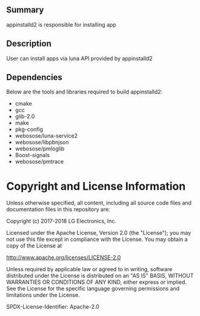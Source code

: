 Summary
-------
appinstalld2 is responsible for installing app

Description
-----------
User can install apps via luna API provided by appinstalld2

Dependencies
------------
Below are the tools and libraries required to build appinstalld2:

* cmake
* gcc
* glib-2.0
* make
* pkg-config
* webosose/luna-service2
* webosose/libpbnjson
* webosose/pmloglib
* Boost-signals
* webosose/pmtrace

Copyright and License Information
=================================
Unless otherwise specified, all content, including all source code files and
documentation files in this repository are:

Copyright (c) 2017-2018 LG Electronics, Inc.

Licensed under the Apache License, Version 2.0 (the "License");
you may not use this file except in compliance with the License.
You may obtain a copy of the License at

http://www.apache.org/licenses/LICENSE-2.0

Unless required by applicable law or agreed to in writing, software
distributed under the License is distributed on an "AS IS" BASIS,
WITHOUT WARRANTIES OR CONDITIONS OF ANY KIND, either express or implied.
See the License for the specific language governing permissions and
limitations under the License.

SPDX-License-Identifier: Apache-2.0
